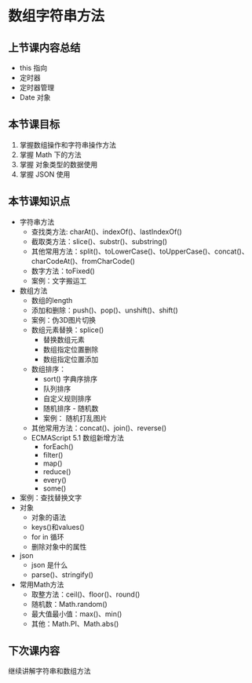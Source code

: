 # 数组字符串方法

## 上节课内容总结
- this 指向
- 定时器
- 定时器管理
- Date 对象

## 本节课目标
1. 掌握数组操作和字符串操作方法
2. 掌握 Math 下的方法
3. 掌握 对象类型的数据使用
4. 掌握 JSON 使用

## 本节课知识点
- 字符串方法
  - 查找类方法: charAt()、indexOf()、lastIndexOf()
  - 截取类方法：slice()、substr()、substring()
  - 其他常用方法：split()、toLowerCase()、toUpperCase()、concat()、charCodeAt()、fromCharCode()
  - 数字方法：toFixed()
  - 案例：文字搬运工
- 数组方法
  - 数组的length
  - 添加和删除：push()、pop()、unshift()、shift()
  - 案例：伪3D图片切换
  - 数组元素替换：splice()
    - 替换数组元素
    - 数组指定位置删除
    - 数组指定位置添加
  - 数组排序：
    - sort() 字典序排序
    - 队列排序
    - 自定义规则排序
    - 随机排序 - 随机数
    - 案例： 随机打乱图片
  - 其他常用方法：concat()、join()、reverse()
  - ECMAScript 5.1 数组新增方法
    - forEach()
    - filter()
    - map()
    - reduce()
    - every()
    - some()    
- 案例：查找替换文字            
- 对象
  - 对象的语法
  - keys()和values()
  - for in 循环
  - 删除对象中的属性
- json    
  - json 是什么
  - parse()、stringify()
- 常用Math方法 
  - 取整方法：ceil()、floor()、round()
  - 随机数：Math.random()
  - 最大值最小值：max()、min()
  - 其他：Math.PI、Math.abs()

## 下次课内容
继续讲解字符串和数组方法